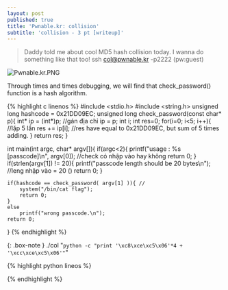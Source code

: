 ```yaml
---
layout: post
published: true
title: 'Pwnable.kr: collision'
subtitle: 'collision - 3 pt [writeup]'
---
```

>Daddy told me about cool MD5 hash collision today.
I wanna do something like that too!
>ssh col@pwnable.kr -p2222 (pw:guest)

![Pwnable.kr.PNG]({{site.baseurl}}/img/ctf/Pwnable.kr/Pwnable.kr.PNG)

Through times and times debugging, we will find that check_password() function is a hash algorithm. 

{% highlight c linenos %}
#include <stdio.h>
#include <string.h>
unsigned long hashcode = 0x21DD09EC;
unsigned long check_password(const char* p){
	int* ip = (int*)p;  //gán địa chỉ ip = p;
	int i;
	int res=0;
	for(i=0; i<5; i++){           //lặp 5 lần
		res += ip[i];   //res have equal to 0x21DD09EC, but sum of 5 times adding.
	}
	return res;
}

int main(int argc, char* argv[]){
	if(argc<2){
		printf("usage : %s [passcode]\n", argv[0]); //check có nhập vào hay không 
		return 0;
	}
	if(strlen(argv[1]) != 20){
		printf("passcode length should be 20 bytes\n"); //leng nhập vào = 20 ()
		return 0;
	}

	if(hashcode == check_password( argv[1] )){ //
		system("/bin/cat flag");    
		return 0;
	}
	else
		printf("wrong passcode.\n");
	return 0;
}
{% endhighlight %}


{: .box-note }
./col "`python -c "print '\xc8\xce\xc5\x06'*4 + '\xcc\xce\xc5\x06'"`"

{% highlight python lineos %}

{% endhighlight %}
